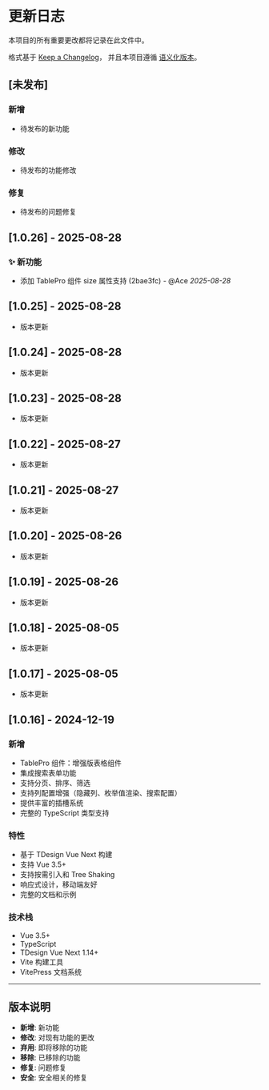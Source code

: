 # 更新日志

本项目的所有重要更改都将记录在此文件中。

格式基于 [Keep a Changelog](https://keepachangelog.com/zh-CN/1.0.0/)，
并且本项目遵循 [语义化版本](https://semver.org/lang/zh-CN/)。

## [未发布]

### 新增
- 待发布的新功能

### 修改
- 待发布的功能修改

### 修复
- 待发布的问题修复

## [1.0.26] - 2025-08-28

### ✨ 新功能
- 添加 TablePro 组件 size 属性支持 (2bae3fc) - @Ace *2025-08-28*


## [1.0.25] - 2025-08-28

- 版本更新


## [1.0.24] - 2025-08-28

- 版本更新


## [1.0.23] - 2025-08-28

- 版本更新


## [1.0.22] - 2025-08-27

- 版本更新


## [1.0.21] - 2025-08-27

- 版本更新


## [1.0.20] - 2025-08-26

- 版本更新


## [1.0.19] - 2025-08-26

- 版本更新


## [1.0.18] - 2025-08-05

- 版本更新


## [1.0.17] - 2025-08-05

- 版本更新


## [1.0.16] - 2024-12-19

### 新增
- TablePro 组件：增强版表格组件
- 集成搜索表单功能
- 支持分页、排序、筛选
- 支持列配置增强（隐藏列、枚举值渲染、搜索配置）
- 提供丰富的插槽系统
- 完整的 TypeScript 类型支持

### 特性
- 基于 TDesign Vue Next 构建
- 支持 Vue 3.5+
- 支持按需引入和 Tree Shaking
- 响应式设计，移动端友好
- 完整的文档和示例

### 技术栈
- Vue 3.5+
- TypeScript
- TDesign Vue Next 1.14+
- Vite 构建工具
- VitePress 文档系统

---

## 版本说明

- **新增**: 新功能
- **修改**: 对现有功能的更改
- **弃用**: 即将移除的功能
- **移除**: 已移除的功能
- **修复**: 问题修复
- **安全**: 安全相关的修复
